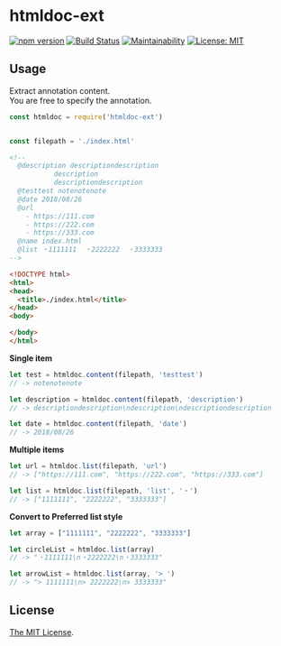 # htmldoc-ext

[![npm version](https://badge.fury.io/js/htmldoc-ext.svg)](https://badge.fury.io/js/htmldoc-ext)
[![Build Status](https://travis-ci.org/pprhr/htmldoc-ext.svg?branch=master)](https://travis-ci.org/pprhr/htmldoc-ext)
[![Maintainability](https://api.codeclimate.com/v1/badges/df078c4bc3d6e365faad/maintainability)](https://codeclimate.com/github/pprhr/htmldoc-ext/maintainability)
[![License: MIT](https://img.shields.io/badge/License-MIT-yellow.svg)](https://opensource.org/licenses/MIT)


## Usage

Extract annotation content.<br>
You are free to specify the annotation.


```javascript
const htmldoc = require('htmldoc-ext')


const filepath = './index.html'
```

```html
<!--
  @description descriptiondescription
           description
           descriptiondescription
  @testtest notenotenote
  @date 2018/08/26
  @url
    - https://111.com
    - https://222.com
    - https://333.com
  @name index.html
  @list ・1111111  ・2222222  ・3333333
-->

<!DOCTYPE html>
<html>
<head>
  <title>./index.html</title>
</head>
<body>

</body>
</html>
```

**Single item**
```javascript
let test = htmldoc.content(filepath, 'testtest')
// -> notenotenote

let description = htmldoc.content(filepath, 'description')
// -> descriptiondescription\ndescription\ndescriptiondescription

let date = htmldoc.content(filepath, 'date')
// -> 2018/08/26
```

**Multiple items**
```javascript
let url = htmldoc.list(filepath, 'url')
// -> ["https://111.com", "https://222.com", "https://333.com"]

let list = htmldoc.list(filepath, 'list', '・')
// -> ["1111111", "2222222", "3333333"]
```

**Convert to Preferred list style**
```javascript
let array = ["1111111", "2222222", "3333333"]

let circleList = htmldoc.list(array)
// -> "・1111111\n・2222222\n・3333333"

let arrowList = htmldoc.list(array, '> ')
// -> "> 1111111\n> 2222222\n> 3333333"
```


## License

[The MIT License](https://raw.githubusercontent.com/pprhr/htmldoc-ext/master/LICENSE).